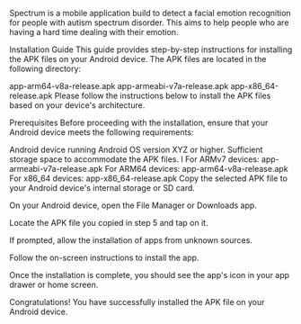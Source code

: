 Spectrum is a mobile application build to detect a facial emotion recognition for people with autism spectrum disorder. This aims to help people who are having a hard time dealing with their emotion.

Installation Guide
This guide provides step-by-step instructions for installing the APK files on your Android device. The APK files are located in the following directory:

app-arm64-v8a-release.apk
app-armeabi-v7a-release.apk
app-x86_64-release.apk
Please follow the instructions below to install the APK files based on your device's architecture.

Prerequisites
Before proceeding with the installation, ensure that your Android device meets the following requirements:

Android device running Android OS version XYZ or higher.
Sufficient storage space to accommodate the APK files.
I
For ARMv7 devices: app-armeabi-v7a-release.apk
For ARM64 devices: app-arm64-v8a-release.apk
For x86_64 devices: app-x86_64-release.apk
Copy the selected APK file to your Android device's internal storage or SD card.

On your Android device, open the File Manager or Downloads app.

Locate the APK file you copied in step 5 and tap on it.

If prompted, allow the installation of apps from unknown sources.

Follow the on-screen instructions to install the app.

Once the installation is complete, you should see the app's icon in your app drawer or home screen.

Congratulations! You have successfully installed the APK file on your Android device.
